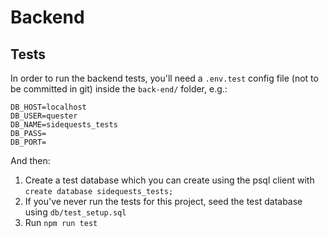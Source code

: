 # Backend

## Tests

In order to run the backend tests, you'll need a `.env.test` config file (not to be committed in git) inside the `back-end/` folder, e.g.:

```
DB_HOST=localhost
DB_USER=quester
DB_NAME=sidequests_tests
DB_PASS=
DB_PORT=
```

And then:

1. Create a test database which you can create using the psql client with `create database sidequests_tests;`
2. If you've never run the tests for this project, seed the test database using `db/test_setup.sql`
3. Run `npm run test`
